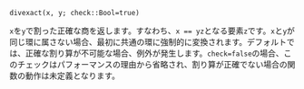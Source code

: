 ```
divexact(x, y; check::Bool=true)
```

`x`を`y`で割った正確な商を返します。すなわち、`x == yz`となる要素`z`です。`x`と`y`が同じ環に属さない場合、最初に共通の環に強制的に変換されます。デフォルトでは、正確な割り算が不可能な場合、例外が発生します。`check=false`の場合、このチェックはパフォーマンスの理由から省略され、割り算が正確でない場合の関数の動作は未定義となります。
